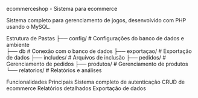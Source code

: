 ecommerceshop - Sistema para ecommerce

Sistema completo para gerenciamento de jogos, desenvolvido com PHP usando o MySQL.

Estrutura de Pastas
├── config/           # Configurações do banco de dados e ambiente                                                                                                                                                           
├── db                # Conexão com o banco de dados
├── exportaçao/       # Exportação de dados
├── includes/         # Arquivos de inclusão
├── pedidos/          # Gerenciamento de pedidos
├── produtos/         # Gerenciamento de produtos
└── relatorios/       # Relatórios e análises

Funcionalidades Principais
Sistema completo de autenticação
CRUD de ecommerce
Relatórios detalhados
Exportação de dados
